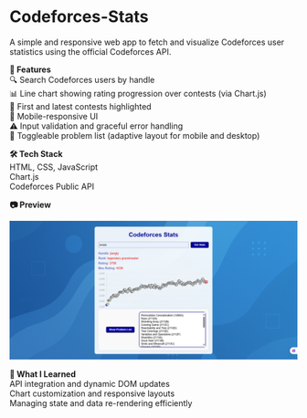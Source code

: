 # Codeforces-Stats
A simple and responsive web app to fetch and visualize Codeforces user statistics using the official Codeforces API.

**📌 Features**   
🔍 Search Codeforces users by handle  
📊 Line chart showing rating progression over contests (via Chart.js)  
🎯 First and latest contests highlighted  
📱 Mobile-responsive UI  
⚠️ Input validation and graceful error handling  
📄 Toggleable problem list (adaptive layout for mobile and desktop)

**🛠️ Tech Stack**  
HTML, CSS, JavaScript  
Chart.js  
Codeforces Public API  

**📷 Preview**  

![Codeforces-Stats-Visualizer](https://github.com/Manthann-05/Codeforces-Stats/blob/main/Codeforces-Stats-Visualizer.png)

**🧠 What I Learned**  
API integration and dynamic DOM updates    
Chart customization and responsive layouts    
Managing state and data re-rendering efficiently
